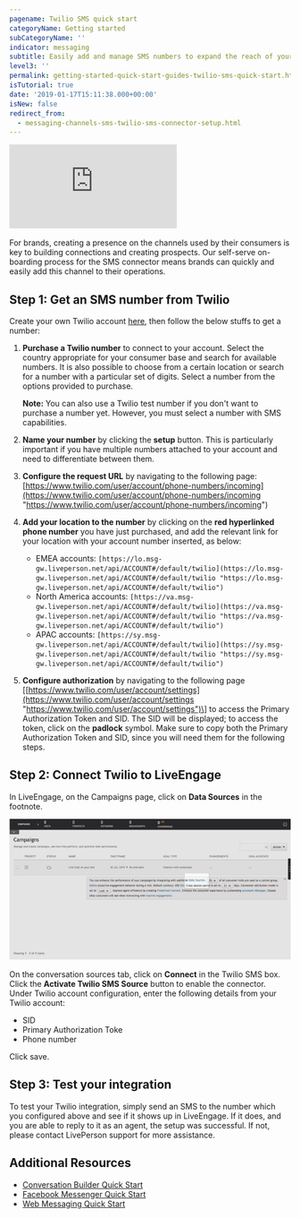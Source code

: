 ```yaml
---
pagename: Twilio SMS quick start
categoryName: Getting started
subCategoryName: ''
indicator: messaging
subtitle: Easily add and manage SMS numbers to expand the reach of your brand
level3: ''
permalink: getting-started-quick-start-guides-twilio-sms-quick-start.html
isTutorial: true
date: '2019-01-17T15:11:38.000+00:00'
isNew: false
redirect_from:
  - messaging-channels-sms-twilio-sms-connector-setup.html 
---
```

<iframe style="max-width: 750px;" src="https://player.vimeo.com/video/238919599" frameborder="0" webkitallowfullscreen mozallowfullscreen allowfullscreen></iframe>

For brands, creating a presence on the channels used by their consumers is key to building connections and creating prospects. Our self-serve on-boarding process for the SMS connector means brands can quickly and easily add this channel to their operations.

## Step 1: Get an SMS number from Twilio

Create your own Twilio account [here](https://www.twilio.com/try-twilio), then follow the below stuffs to get a number:

1. **Purchase a Twilio number** to connect to your account. Select the country appropriate for your consumer base and search for available numbers. It is also possible to choose from a certain location or search for a number with a particular set of digits. Select a number from the options provided to purchase.

   **Note:** You can also use a Twilio test number if you don't want to purchase a number yet. However, you must select a number with SMS capabilities.
2. **Name your number** by clicking the **setup** button. This is particularly important if you have multiple numbers attached to your account and need to differentiate between them.
3. **Configure the request URL** by navigating to the following page: [https://www.twilio.com/user/account/phone-numbers/incoming](https://www.twilio.com/user/account/phone-numbers/incoming "https://www.twilio.com/user/account/phone-numbers/incoming")
4. **Add your location to the number** by clicking on the **red hyperlinked phone number** you have just purchased, and add the relevant link for your location with your account number inserted, as below:
   * EMEA accounts: `[https://lo.msg-gw.liveperson.net/api/ACCOUNT#/default/twilio](https://lo.msg-gw.liveperson.net/api/ACCOUNT#/default/twilio "https://lo.msg-gw.liveperson.net/api/ACCOUNT#/default/twilio")`
   * North America accounts: `[https://va.msg-gw.liveperson.net/api/ACCOUNT#/default/twilio](https://va.msg-gw.liveperson.net/api/ACCOUNT#/default/twilio "https://va.msg-gw.liveperson.net/api/ACCOUNT#/default/twilio")`
   * APAC accounts: `[https://sy.msg-gw.liveperson.net/api/ACCOUNT#/default/twilio](https://sy.msg-gw.liveperson.net/api/ACCOUNT#/default/twilio "https://sy.msg-gw.liveperson.net/api/ACCOUNT#/default/twilio")`
5. **Configure authorization** by navigating to the following page \[[https://www.twilio.com/user/account/settings](https://www.twilio.com/user/account/settings "https://www.twilio.com/user/account/settings")\] to access the Primary Authorization Token and SID. The SID will be displayed; to access the token, click on the **padlock** symbol. Make sure to copy both the Primary Authorization Token and SID, since you will need them for the following steps.

## Step 2: Connect Twilio to LiveEngage

In LiveEngage, on the Campaigns page, click on **Data Sources** in the footnote.

![](img/data-sources.png)

On the conversation sources tab, click on **Connect** in the Twilio SMS box. Click the **Activate Twilio SMS Source** button to enable the connector. Under Twilio account configuration, enter the following details from your Twilio account:

* SID
* Primary Authorization Toke
* Phone number

Click save.

## Step 3: Test your integration

To test your Twilio integration, simply send an SMS to the number which you configured above and see if it shows up in LiveEngage. If it does, and you are able to reply to it as an agent, the setup was successful. If not, please contact LivePerson support for more assistance.

## Additional Resources

* [Conversation Builder Quick Start](https://knowledge.liveperson.com/getting-started-quick-start-guides-bots-quick-start.html)
* [Facebook Messenger Quick Start](https://knowledge.liveperson.com/getting-started-quick-start-guides-facebook-messenger-quick-start.html)
* [Web Messaging Quick Start](https://knowledge.liveperson.com/getting-started-quick-start-guides-messaging-quick-start.html)
